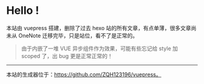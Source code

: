 # Hello !

本站由 vuepress 搭建，删除了过去 hexo 站的所有文章，有点单薄，很多文章尚未从 OneNote 迁移完毕，只是站位，看不了是正常的。

> 由于内嵌了一堆 VUE 异步组件作为效果，可能有些忘记给 style 加 scoped 了，出 bug 更是正常正常的！



---

本站的生成器位于：https://github.com/ZQH123196/vuepress。

